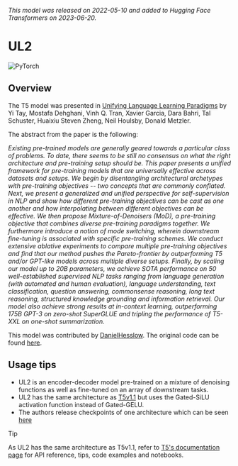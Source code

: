 <!--Copyright 2022 The HuggingFace Team. All rights reserved.

Licensed under the Apache License, Version 2.0 (the "License"); you may not use this file except in compliance with
the License. You may obtain a copy of the License at

http://www.apache.org/licenses/LICENSE-2.0

Unless required by applicable law or agreed to in writing, software distributed under the License is distributed on
an "AS IS" BASIS, WITHOUT WARRANTIES OR CONDITIONS OF ANY KIND, either express or implied. See the License for the
specific language governing permissions and limitations under the License.

⚠️ Note that this file is in Markdown but contain specific syntax for our doc-builder (similar to MDX) that may not be
rendered properly in your Markdown viewer.

-->
*This model was released on 2022-05-10 and added to Hugging Face Transformers on 2023-06-20.*

# UL2

<div class="flex flex-wrap space-x-1">
<img alt="PyTorch" src="https://img.shields.io/badge/PyTorch-DE3412?style=flat&logo=pytorch&logoColor=white">
</div>

## Overview

The T5 model was presented in [Unifying Language Learning Paradigms](https://huggingface.co/papers/2205.05131) by Yi Tay, Mostafa Dehghani, Vinh Q. Tran, Xavier Garcia, Dara Bahri, Tal Schuster, Huaixiu Steven Zheng, Neil Houlsby, Donald Metzler.

The abstract from the paper is the following:

*Existing pre-trained models are generally geared towards a particular class of problems. To date, there seems to be still no consensus on what the right architecture and pre-training setup should be. This paper presents a unified framework for pre-training models that are universally effective across datasets and setups. We begin by disentangling architectural archetypes with pre-training objectives -- two concepts that are commonly conflated. Next, we present a generalized and unified perspective for self-supervision in NLP and show how different pre-training objectives can be cast as one another and how interpolating between different objectives can be effective. We then propose Mixture-of-Denoisers (MoD), a pre-training objective that combines diverse pre-training paradigms together. We furthermore introduce a notion of mode switching, wherein downstream fine-tuning is associated with specific pre-training schemes. We conduct extensive ablative experiments to compare multiple pre-training objectives and find that our method pushes the Pareto-frontier by outperforming T5 and/or GPT-like models across multiple diverse setups. Finally, by scaling our model up to 20B parameters, we achieve SOTA performance on 50 well-established supervised NLP tasks ranging from language generation (with automated and human evaluation), language understanding, text classification, question answering, commonsense reasoning, long text reasoning, structured knowledge grounding and information retrieval. Our model also achieve strong results at in-context learning, outperforming 175B GPT-3 on zero-shot SuperGLUE and tripling the performance of T5-XXL on one-shot summarization.*

This model was contributed by [DanielHesslow](https://huggingface.co/Seledorn). The original code can be found [here](https://github.com/google-research/google-research/tree/master/ul2).

## Usage tips

- UL2 is an encoder-decoder model pre-trained on a mixture of denoising functions as well as fine-tuned on an array of downstream tasks.
- UL2 has the same architecture as [T5v1.1](t5v1.1) but uses the Gated-SiLU activation function instead of Gated-GELU.
- The authors release checkpoints of one architecture which can be seen [here](https://huggingface.co/google/ul2)

> [!TIP]
> As UL2 has the same architecture as T5v1.1,  refer to [T5's documentation page](t5) for API reference, tips, code examples and notebooks.
